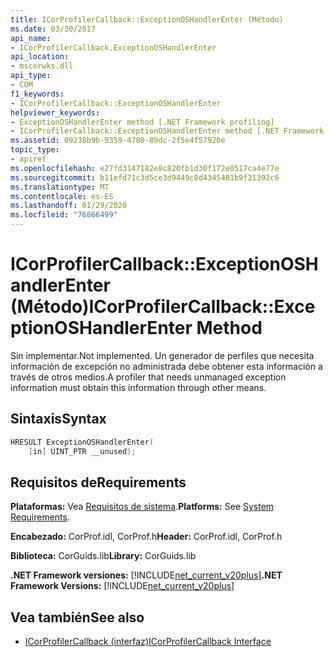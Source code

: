 ```yaml
---
title: ICorProfilerCallback::ExceptionOSHandlerEnter (Método)
ms.date: 03/30/2017
api_name:
- ICorProfilerCallback.ExceptionOSHandlerEnter
api_location:
- mscorwks.dll
api_type:
- COM
f1_keywords:
- ICorProfilerCallback::ExceptionOSHandlerEnter
helpviewer_keywords:
- ExceptionOSHandlerEnter method [.NET Framework profiling]
- ICorProfilerCallback::ExceptionOSHandlerEnter method [.NET Framework profiling]
ms.assetid: 09238b9b-9359-4780-89dc-2f5e4f57920e
topic_type:
- apiref
ms.openlocfilehash: e27fd3147182e8c820fb1d30f172e0517ca4e77e
ms.sourcegitcommit: b11efd71c3d5ce3d9449c8d4345481b9f21392c6
ms.translationtype: MT
ms.contentlocale: es-ES
ms.lasthandoff: 01/29/2020
ms.locfileid: "76866499"
---
```

# <a name="icorprofilercallbackexceptionoshandlerenter-method"></a><span data-ttu-id="75f9f-102">ICorProfilerCallback::ExceptionOSHandlerEnter (Método)</span><span class="sxs-lookup"><span data-stu-id="75f9f-102">ICorProfilerCallback::ExceptionOSHandlerEnter Method</span></span>
<span data-ttu-id="75f9f-103">Sin implementar.</span><span class="sxs-lookup"><span data-stu-id="75f9f-103">Not implemented.</span></span> <span data-ttu-id="75f9f-104">Un generador de perfiles que necesita información de excepción no administrada debe obtener esta información a través de otros medios.</span><span class="sxs-lookup"><span data-stu-id="75f9f-104">A profiler that needs unmanaged exception information must obtain this information through other means.</span></span>  
  
## <a name="syntax"></a><span data-ttu-id="75f9f-105">Sintaxis</span><span class="sxs-lookup"><span data-stu-id="75f9f-105">Syntax</span></span>  
  
```cpp  
HRESULT ExceptionOSHandlerEnter(  
    [in] UINT_PTR __unused);  
```  
  
## <a name="requirements"></a><span data-ttu-id="75f9f-106">Requisitos de</span><span class="sxs-lookup"><span data-stu-id="75f9f-106">Requirements</span></span>  
 <span data-ttu-id="75f9f-107">**Plataformas:** Vea [Requisitos de sistema](../../../../docs/framework/get-started/system-requirements.md).</span><span class="sxs-lookup"><span data-stu-id="75f9f-107">**Platforms:** See [System Requirements](../../../../docs/framework/get-started/system-requirements.md).</span></span>  
  
 <span data-ttu-id="75f9f-108">**Encabezado:** CorProf.idl, CorProf.h</span><span class="sxs-lookup"><span data-stu-id="75f9f-108">**Header:** CorProf.idl, CorProf.h</span></span>  
  
 <span data-ttu-id="75f9f-109">**Biblioteca:** CorGuids.lib</span><span class="sxs-lookup"><span data-stu-id="75f9f-109">**Library:** CorGuids.lib</span></span>  
  
 <span data-ttu-id="75f9f-110">**.NET Framework versiones:** [!INCLUDE[net_current_v20plus](../../../../includes/net-current-v20plus-md.md)]</span><span class="sxs-lookup"><span data-stu-id="75f9f-110">**.NET Framework Versions:** [!INCLUDE[net_current_v20plus](../../../../includes/net-current-v20plus-md.md)]</span></span>  
  
## <a name="see-also"></a><span data-ttu-id="75f9f-111">Vea también</span><span class="sxs-lookup"><span data-stu-id="75f9f-111">See also</span></span>

- [<span data-ttu-id="75f9f-112">ICorProfilerCallback (interfaz)</span><span class="sxs-lookup"><span data-stu-id="75f9f-112">ICorProfilerCallback Interface</span></span>](icorprofilercallback-interface.md)
